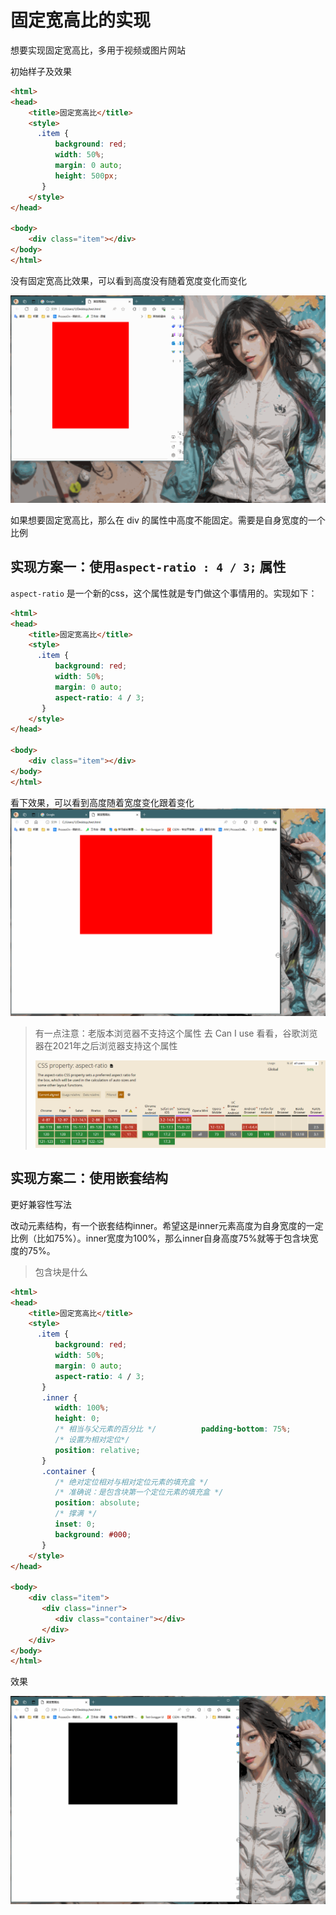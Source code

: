 # 固定宽高比的实现

想要实现固定宽高比，多用于视频或图片网站

初始样子及效果

```html
<html>  
<head>  
    <title>固定宽高比</title>  
    <style>       
      .item {  
          background: red;  
          width: 50%;  
          margin: 0 auto;  
          height: 500px;  
       }  
    </style>  
</head>  
  
<body>  
    <div class="item"></div>  
</body>  
</html>
```

没有固定宽高比效果，可以看到高度没有随着宽度变化而变化

![图片](./img/初始.gif)

如果想要固定宽高比，那么在 div 的属性中高度不能固定。需要是自身宽度的一个比例

## 实现方案一：使用`aspect-ratio : 4 / 3;` 属性

`aspect-ratio` 是一个新的css，这个属性就是专门做这个事情用的。实现如下：

```html
<html>  
<head>  
    <title>固定宽高比</title>  
    <style>       
      .item {  
          background: red;  
          width: 50%;  
          margin: 0 auto;  
          aspect-ratio: 4 / 3;  
       }  
    </style>  
</head>  
  
<body>  
    <div class="item"></div>  
</body>  
</html>
```

看下效果，可以看到高度随着宽度变化跟着变化
![](./img/方案一.gif)

> 有一点注意：老版本浏览器不支持这个属性
> 去 Can I use 看看，谷歌浏览器在2021年之后浏览器支持这个属性
> 
> ![](./img/img_20240111.png)

## 实现方案二：使用嵌套结构

更好兼容性写法

改动元素结构，有一个嵌套结构inner。希望这是inner元素高度为自身宽度的一定比例（比如75%）。inner宽度为100%，那么inner自身高度75%就等于包含块宽度的75%。

> 包含块是什么

```html
<html>  
<head>  
    <title>固定宽高比</title>  
    <style>       
      .item {  
          background: red;  
          width: 50%;  
          margin: 0 auto;  
          aspect-ratio: 4 / 3;  
       }  
       .inner {  
          width: 100%;  
          height: 0;  
          /* 相当与父元素的百分比 */          padding-bottom: 75%;  
          /* 设置为相对定位*/  
          position: relative;  
       }  
       .container {  
          /* 绝对定位相对与相对定位元素的填充盒 */          
          /* 准确说：是包含块第一个定位元素的填充盒 */          
          position: absolute;  
          /* 撑满 */          
          inset: 0;  
          background: #000;  
       }  
    </style>  
</head>  
  
<body>  
    <div class="item">  
       <div class="inner">  
          <div class="container"></div>  
       </div>    
    </div>
</body>  
</html>
```

效果

![](./img/方案二.gif)